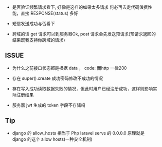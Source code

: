 - 是否验证频繁请求看下, 好像是这样的如果太多请求 何必再去走代码浪费性能，直接 RESPONSE(status) 多好
- 短信发送成功与否看下

- 跨域的话 get 请求可以到服务器Ok, post 请求会先发送预请求(预请求返回的结果既我支持你跨域的请求)


## ISSUE
- 为什么之前接口状态都是根据  data ， code: 而http 一律200

- 存在 super().create 成功密码修改不成功的情况
- 存在写入成功读取数据失败的情况，但此时用户已经注册成功，这样则影响实际注册结果

- 服务器 jwt 生成的 token 字段不存储吗

## Tip

- django 的 allow_hosts 相当于 Php laravel serve 的 0.0.0.0  原理就是 django 的这个 allow hosts(一种安全机制)